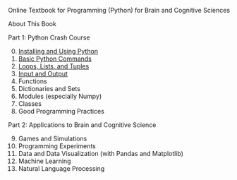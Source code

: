 Online Textbook for Programming (Python) for Brain and Cognitive Sciences

About This Book

Part 1: Python Crash Course

0) [Installing and Using Python](CH0/0.0.%20Installing%20Python.md)
1) [Basic Python Commands](CH1/1.0.%20Python%20Statements%20&%20Expressions.md)
2) [Loops, Lists, and Tuples](CH2/2.0%20The%20For%20Loop.md)
3) [Input and Output](CH3/3.0.%20Terminal%20Input%20and%20Output.md)
4) Functions
5) Dictionaries and Sets
6) Modules (especially Numpy)
7) Classes
8) Good Programming Practices

Part 2: Applications to Brain and Cognitive Science

9) Games and Simulations
10) Programming Experiments
11) Data and Data Visualization (with Pandas and Matplotlib)
12) Machine Learning
13) Natural Language Processing